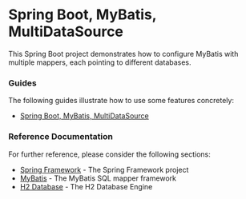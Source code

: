 # Spring Boot, MyBatis, MultiDataSource

This Spring Boot project demonstrates how to configure MyBatis with multiple mappers, each pointing to different databases.

### Guides

The following guides illustrate how to use some features concretely:

* [Spring Boot, MyBatis, MultiDataSource](https://medium.com/)

### Reference Documentation

For further reference, please consider the following sections:

* [Spring Framework](https://spring.io/projects/spring-framework) - The Spring Framework project
* [MyBatis](https://mybatis.org/) - The MyBatis SQL mapper framework
* [H2 Database](https://www.h2database.com/html/main.html) - The H2 Database Engine
